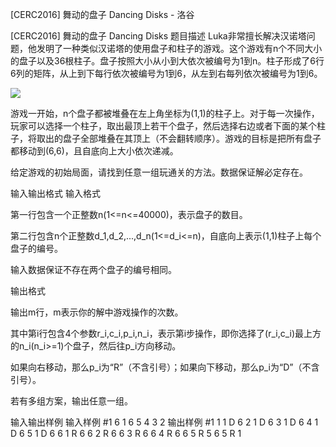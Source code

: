 



[CERC2016] 舞动的盘子 Dancing Disks - 洛谷














[CERC2016] 舞动的盘子 Dancing Disks
题目描述
Luka非常擅长解决汉诺塔问题，他发明了一种类似汉诺塔的使用盘子和柱子的游戏。这个游戏有n个不同大小的盘子以及36根柱子。盘子按照大小从小到大依次被编号为1到n。柱子形成了6行6列的矩阵，从上到下每行依次被编号为1到6，从左到右每列依次被编号为1到6。



 ![](https://cdn.luogu.com.cn/upload/pic/4686.png) 

游戏一开始，n个盘子都被堆叠在左上角坐标为(1,1)的柱子上。对于每一次操作，玩家可以选择一个柱子，取出最顶上若干个盘子，然后选择右边或者下面的某个柱子，将取出的盘子全部堆叠在其顶上（不会翻转顺序）。游戏的目标是把所有盘子都移动到(6,6)，且自底向上大小依次递减。


给定游戏的初始局面，请找到任意一组玩通关的方法。数据保证解必定存在。

输入输出格式
输入格式

第一行包含一个正整数n(1<=n<=40000)，表示盘子的数目。

第二行包含n个正整数d\_1,d\_2,...,d\_n(1<=d\_i<=n)，自底向上表示(1,1)柱子上每个盘子的编号。

输入数据保证不存在两个盘子的编号相同。

输出格式

输出m行，m表示你的解中游戏操作的次数。

其中第i行包含4个参数r\_i,c\_i,p\_i,n\_i，表示第i步操作，即你选择了(r\_i,c\_i)最上方的n\_i(n\_i>=1)个盘子，然后往p\_i方向移动。

如果向右移动，那么p\_i为“R”（不含引号）；如果向下移动，那么p\_i为“D”（不含引号）。

若有多组方案，输出任意一组。

输入输出样例
输入样例 #1
6
1 6 5 4 3 2
输出样例 #1
1 1 D 6
2 1 D 6
3 1 D 6
4 1 D 6
5 1 D 6
6 1 R 6
6 2 R 6
6 3 R 6
6 4 R 6
6 5 R 5
6 5 R 1






